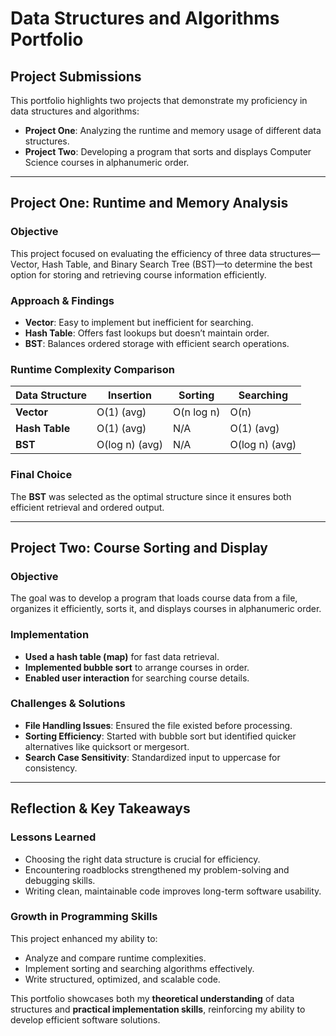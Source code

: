 # Data Structures and Algorithms Portfolio

## Project Submissions
This portfolio highlights two projects that demonstrate my proficiency in data structures and algorithms:

- **Project One**: Analyzing the runtime and memory usage of different data structures.
- **Project Two**: Developing a program that sorts and displays Computer Science courses in alphanumeric order.

---

## Project One: Runtime and Memory Analysis

### Objective
This project focused on evaluating the efficiency of three data structures—Vector, Hash Table, and Binary Search Tree (BST)—to determine the best option for storing and retrieving course information efficiently.

### Approach & Findings
- **Vector**: Easy to implement but inefficient for searching.
- **Hash Table**: Offers fast lookups but doesn’t maintain order.
- **BST**: Balances ordered storage with efficient search operations.

### Runtime Complexity Comparison
| Data Structure  | Insertion | Sorting | Searching |
|----------------|-----------|---------|-----------|
| **Vector**    | O(1) (avg) | O(n log n) | O(n) |
| **Hash Table** | O(1) (avg) | N/A | O(1) (avg) |
| **BST**       | O(log n) (avg) | N/A | O(log n) (avg) |

### Final Choice
The **BST** was selected as the optimal structure since it ensures both efficient retrieval and ordered output.

---

## Project Two: Course Sorting and Display

### Objective
The goal was to develop a program that loads course data from a file, organizes it efficiently, sorts it, and displays courses in alphanumeric order.

### Implementation
- **Used a hash table (map)** for fast data retrieval.
- **Implemented bubble sort** to arrange courses in order.
- **Enabled user interaction** for searching course details.

### Challenges & Solutions
- **File Handling Issues**: Ensured the file existed before processing.
- **Sorting Efficiency**: Started with bubble sort but identified quicker alternatives like quicksort or mergesort.
- **Search Case Sensitivity**: Standardized input to uppercase for consistency.

---

## Reflection & Key Takeaways

### Lessons Learned
- Choosing the right data structure is crucial for efficiency.
- Encountering roadblocks strengthened my problem-solving and debugging skills.
- Writing clean, maintainable code improves long-term software usability.

### Growth in Programming Skills
This project enhanced my ability to:
- Analyze and compare runtime complexities.
- Implement sorting and searching algorithms effectively.
- Write structured, optimized, and scalable code.

This portfolio showcases both my **theoretical understanding** of data structures and **practical implementation skills**, reinforcing my ability to develop efficient software solutions.

